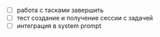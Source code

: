 - [ ] работа с тасками завершить
- [ ] тест создание и получение сессии с задачей
- [ ] интеграция в system prompt